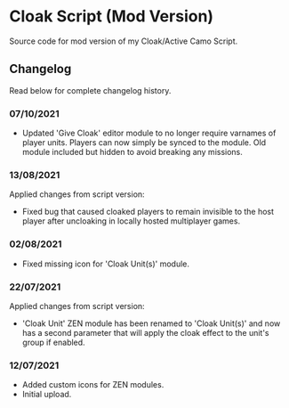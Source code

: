 # Cloak Script (Mod Version)
Source code for mod version of my Cloak/Active Camo Script.

## Changelog
Read below for complete changelog history.

### 07/10/2021
- Updated 'Give Cloak' editor module to no longer require varnames of player units. Players can now simply be synced to the module. Old module included but hidden to avoid breaking any missions.

### 13/08/2021
Applied changes from script version:
- Fixed bug that caused cloaked players to remain invisible to the host player after uncloaking in locally hosted multiplayer games.

### 02/08/2021
- Fixed missing icon for 'Cloak Unit(s)' module.

### 22/07/2021
Applied changes from script version:
- 'Cloak Unit' ZEN module has been renamed to 'Cloak Unit(s)' and now has a second parameter that will apply the cloak effect to the unit's group if enabled.

### 12/07/2021
- Added custom icons for ZEN modules.
- Initial upload.
